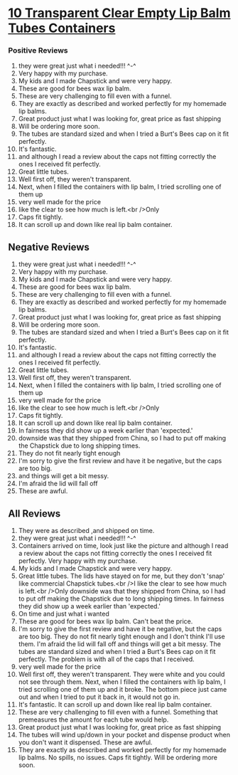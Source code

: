 # [10 Transparent Clear Empty Lip Balm Tubes Containers](https://products.checkmycream.com/products/10-Transparent-Clear-Empty-Lip-Balm-Tubes-Containers.html)

### Positive Reviews

<ol>
      <li>they were great just what i needed!!! ^-^</li>
      <li>Very happy with my purchase.</li>
      <li>My kids and I made Chapstick and were very happy.</li>
      <li>These are good for bees wax lip balm.</li>
      <li>These are very challenging to fill even with a funnel.  </li>
      <li>They are exactly as described and worked perfectly for my homemade lip balms.</li>
      <li>Great product just what I was looking for, great price as fast shipping</li>
      <li>Will be ordering more soon.</li>
      <li>The tubes are standard sized and when I tried a Burt&#x27;s Bees cap on it fit perfectly.</li>
      <li>It&#x27;s fantastic.</li>
      <li>and although I read a review about the caps not fitting correctly the ones I received fit perfectly.</li>
      <li>Great little tubes.</li>
      <li>Well first off, they weren&#x27;t transparent.</li>
      <li>Next, when I filled the containers with lip balm, I tried scrolling one of them up</li>
      <li>very well made for the price</li>
      <li>like the clear to see how much is left.&lt;br /&gt;Only</li>
      <li>Caps fit tightly.</li>
      <li>It can scroll up and down like real lip balm container.</li>
</ol>


<h2>Negative Reviews</h2>
<ol>
<li> they were great just what i needed!!! ^-^</li>
<li> Very happy with my purchase.</li>
<li> My kids and I made Chapstick and were very happy.</li>
<li> These are good for bees wax lip balm.</li>
<li> These are very challenging to fill even with a funnel.  </li>
<li> They are exactly as described and worked perfectly for my homemade lip balms.</li>
<li> Great product just what I was looking for, great price as fast shipping</li>
<li> Will be ordering more soon.</li>
<li> The tubes are standard sized and when I tried a Burt&#x27;s Bees cap on it fit perfectly.</li>
<li> It&#x27;s fantastic.</li>
<li> and although I read a review about the caps not fitting correctly the ones I received fit perfectly.</li>
<li> Great little tubes.</li>
<li> Well first off, they weren&#x27;t transparent.</li>
<li> Next, when I filled the containers with lip balm, I tried scrolling one of them up</li>
<li> very well made for the price</li>
<li> like the clear to see how much is left.&lt;br /&gt;Only</li>
<li> Caps fit tightly.</li>
<li> It can scroll up and down like real lip balm container.</li>
<li> In fairness they did show up a week earlier than &#x27;expected.&#x27;</li>
<li> downside was that they shipped from China, so I had to put off making the Chapstick due to long shipping times.</li>
<li> They do not fit nearly tight enough</li>
<li> I&#x27;m sorry to give the first review and have it be negative, but the caps are too big.</li>
<li> and things will get a bit messy.</li>
<li> I&#x27;m afraid the lid will fall off</li>
<li> These are awful.</li>
</ol>

<h2>All Reviews</h2>

<ol>
    <li> They were as described ,and shipped on time.</li>
    <li> they were great just what i needed!!! ^-^</li>
    <li> Containers arrived on time, look just like the picture and although I read a review about the caps not fitting correctly the ones I received fit perfectly. Very happy with my purchase.</li>
    <li> My kids and I made Chapstick and were very happy.</li>
    <li> Great little tubes. The lids have stayed on for me, but they don&#x27;t &#x27;snap&#x27; like commercial Chapstick tubes.&lt;br /&gt;I like the clear to see how much is left.&lt;br /&gt;Only downside was that they shipped from China, so I had to put off making the Chapstick due to long shipping times. In fairness they did show up a week earlier than &#x27;expected.&#x27;</li>
    <li> On time and just what i wanted</li>
    <li> These are good for bees wax lip balm. Can&#x27;t beat the price.</li>
    <li> I&#x27;m sorry to give the first review and have it be negative, but the caps are too big. They do not fit nearly tight enough and I don&#x27;t think I&#x27;ll use them. I&#x27;m afraid the lid will fall off and things will get a bit messy. The tubes are standard sized and when I tried a Burt&#x27;s Bees cap on it fit perfectly. The problem is with all of the caps that I received.</li>
    <li> very well made for the price</li>
    <li> Well first off, they weren&#x27;t transparent. They were white and you could not see through them. Next, when I filled the containers with lip balm, I tried scrolling one of them up and it broke. The bottom piece just came out and when I tried to put it back in, it would not go in.</li>
    <li> It&#x27;s fantastic. It can scroll up and down like real lip balm container.</li>
    <li> These are very challenging to fill even with a funnel.  Something that premeasures the amount for each tube would help.</li>
    <li> Great product just what I was looking for, great price as fast shipping</li>
    <li> The tubes will wind up/down in your pocket and dispense product when you don&#x27;t want it dispensed. These are awful.</li>
    <li> They are exactly as described and worked perfectly for my homemade lip balms. No spills, no issues.  Caps fit tightly. Will be ordering more soon.</li>
</ol>




